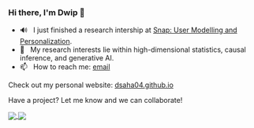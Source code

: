 ### Hi there, I'm Dwip 👋

<!--
**dsaha04/dsaha04** is a ✨ _special_ ✨ repository because its `README.md` (this file) appears on your GitHub profile.

Here are some ideas to get you started:

-->
- 🔊  &nbsp; I just finished a research intership at [Snap: User Modelling and Personalization](https://research.snap.com/team/user-modeling-and-personalization.html).
- 💼   &nbsp; My research interests lie within high-dimensional statistics, causal inference, and generative AI.
- 📫   &nbsp; How to reach me: [email](mailto:ds4386@columbia.edu)

Check out my personal website: [dsaha04.github.io](https://dsaha04.github.io/)

Have a project? Let me know and we can collaborate!



<a href="https://github.com/dsaha04/github-readme-stats">
  <img align="center" src="https://github-readme-stats.vercel.app/api?username=dsaha04&count_private=true&show_icons=true&theme=tokyonight&border_color=#fff" />
</a>
<a href="https://github.com/dsaha04/github-readme-stats">
  <img align="center" src="https://github-readme-stats.vercel.app/api/top-langs/?username=dsaha04&layout=compact&count_private=true&theme=tokyonight&hide=css&border_color=#fff" />
</a>

